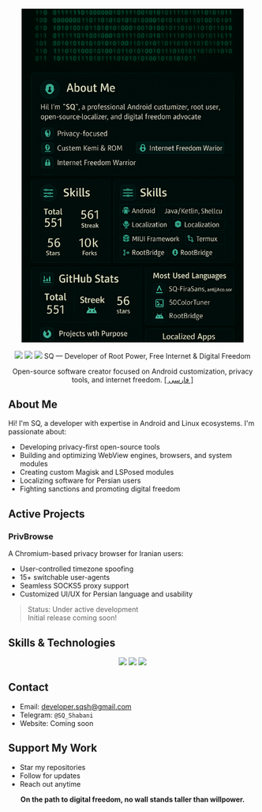<p align="center">
  <img src="images/banner.png" alt="SQ Banner" width="450"/>
</p>

<p align="center">
  <img src="https:                                                                                                        
  <img src="https://img.shields.io/badge/Kotlin%2FJava-25%25-blue?style=flat-square&logo=kotlin&logoColor=white"/>
  <img src="https:                                                                                                           
  <img src="https://img.shields.io/badge/HTML%2FCSS%2FJS-10%25-yellow?style=flat-square&logo=javascript&logoColor=white"/>
  <img src="https:                                                           
</p>

<h1 align="center"> SQ — Developer of Root Power, Free Internet & Digital Freedom</h1>
<p align="center">
Open-source software creator focused on Android customization, privacy tools, and internet freedom.  
<a href="https://github.com/SQSh1/SQSh1/blob/main/README-fa.md">[ فارسی ]</a>
</p>

## About Me
Hi! I'm SQ, a developer with expertise in Android and Linux ecosystems. I'm passionate about:

* Developing privacy-first open-source tools
* Building and optimizing WebView engines, browsers, and system modules
* Creating custom Magisk and LSPosed modules
* Localizing software for Persian users
* Fighting sanctions and promoting digital freedom

## Active Projects
### PrivBrowse
A Chromium-based privacy browser for Iranian users:

* User-controlled timezone spoofing
* 15+ switchable user-agents
* Seamless SOCKS5 proxy support
* Customized UI/UX for Persian language and usability
> Status: Under active development  
> Initial release coming soon!

## Skills & Technologies
<p align="center">
  <img src="https:                                                                                         
  <img src="https://img.shields.io/badge/Magisk-00AF9C?style=for-the-badge&logo=android&logoColor=white"/>
  <img src="https:                                                                                         
  <img src="https://img.shields.io/badge/Chromium-4285F4?style=for-the-badge&logo=Google-Chrome&logoColor=white"/>
  <img src="https:                                                                                     
  <img src="https://img.shields.io/badge/GitHub-181717?style=for-the-badge&logo=github&logoColor=white"/>
</p>

## Contact
* Email: [developer.sqsh@gmail.com](mailto:developer.sqsh@gmail.com)
* Telegram: `@SQ_Shabani`
* Website: Coming soon

## Support My Work
* Star my repositories
* Follow for updates
* Reach out anytime

<p align="center"><b>On the path to digital freedom, no wall stands taller than willpower.</b></p>
